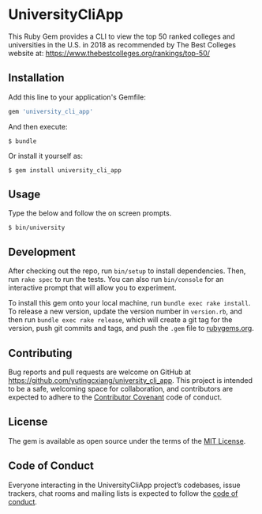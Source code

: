 # UniversityCliApp

This Ruby Gem provides a CLI to view the top 50 ranked colleges and universities in the U.S. in 2018 as recommended by The Best Colleges website at: https://www.thebestcolleges.org/rankings/top-50/

## Installation

Add this line to your application's Gemfile:

```ruby
gem 'university_cli_app'
```

And then execute:

    $ bundle

Or install it yourself as:

    $ gem install university_cli_app

## Usage

Type the below and follow the on screen prompts.

    $ bin/university

## Development

After checking out the repo, run `bin/setup` to install dependencies. Then, run `rake spec` to run the tests. You can also run `bin/console` for an interactive prompt that will allow you to experiment.

To install this gem onto your local machine, run `bundle exec rake install`. To release a new version, update the version number in `version.rb`, and then run `bundle exec rake release`, which will create a git tag for the version, push git commits and tags, and push the `.gem` file to [rubygems.org](https://rubygems.org).

## Contributing

Bug reports and pull requests are welcome on GitHub at https://github.com/yutingcxiang/university_cli_app. This project is intended to be a safe, welcoming space for collaboration, and contributors are expected to adhere to the [Contributor Covenant](http://contributor-covenant.org) code of conduct.

## License

The gem is available as open source under the terms of the [MIT License](https://opensource.org/licenses/MIT).

## Code of Conduct

Everyone interacting in the UniversityCliApp project’s codebases, issue trackers, chat rooms and mailing lists is expected to follow the [code of conduct](https://github.com/[USERNAME]/university_cli_app/blob/master/CODE_OF_CONDUCT.md).
